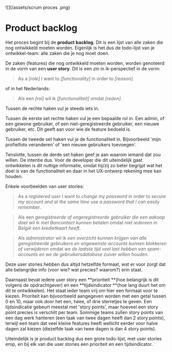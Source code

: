 ![](/assets/scrum proces .png)

# Product backlog

Het proces begint bij de **product backlog**. Dit is een lijst van alle zaken die nog ontwikkeld moeten worden. Eigenlijk is het dus de todo-lijst van je ontwikkel-team: alle zaken die je nog moet doen.

De zaken (features) die nog ontwikkeld moeten worden, worden genoteerd in de vorm van een **user story**. Dit is een zin in ik-perspectief in de vorm:

> As a *[role]* I want to *[functionality]* in order to *[reason]*.

of in het Nederlands:

> Als een *[rol]* wil ik *[functionaliteit]* omdat *[reden]*.

Tussen de rechte haken vul je steeds iets in.

Tussen de eerste set rechte haken vul je een bepaalde rol in. Een admin, of een gewone gebruiker, of een niet-geregistreerde gebruiker, een nieuwe gebruiker, etc. Dit geeft aan voor wie de feature bedoeld is.

Tussen de tweede set haken vul je de functionaliteit in. Bijvoorbeeld 'mijn profielfoto veranderen' of 'een nieuwe gebruikers toevoegen'.

Tenslotte, tussen de derde set haken geef je aan waarom iemand dat zou willen. De intentie dus. Voor de developer die dit uiteindelijk gaat ontwikkelen is dit nuttige informatie, omdat hij/zij zo beter begrijpt wat het doel is van de functionaliteit en daar in het UX-ontwerp rekening mee kan houden.

Enkele voorbeelden van user stories:

> As a *registered user* I want to *change my password* in order to *secure my account and at the same time use a password that I can easily remember*.

> Als een *geregistreerde of ongeregistreerde gebruiker die een aakoop doet* wil ik *met Bancontact kunnen betalen* omdat *niet iedereen in België een kredietkaart heeft*.

> Als *administrator* wil ik *een overzicht kunnen krijgen van alle geregistreerde gebruikers en ongewenste accounts kunnen blokkeren of verwijderen* omdat *we de laatste tijd veel last hebben van spam-accounts en we de gebruikersdatabase zuiver willen houden*.

Deze user stories hebben dus altijd hetzelfde formaat, wat er voor zorgt dat alle belangrijke info (voor wie? wat precies? waarom?) erin staat.

Daarnaast bevat iedere user story een **prioriteit **(hoe belangrijk is dit volgens de opdrachtgever) en een **tijdsindicator **(hoe lang duurt het om dit te ontwikkelen). Het staat ieder team vrij om hier een formaat voor te kiezen. Prioriteit kan bijvoorbeeld aangegeven worden met een getal tussen 0 en 10, maar ook door het een, twee, of drie sterretjes te geven. Een tijdsindicatie gebeurt meestal met 'story points', maar hoeveel een story point precies is verschilt per team. Sommige teams zullen story points van een dag werk hanteren (een taak van twee dagen heeft dan 2 story points), terwijl een team dat veel kleine features heeft wellicht eerder voor halve dagen zal kiezen (diezelfde taak van twee dagen is dan 4 story points).

Uiteindelijk is je product backlog dus een grote todo-lijst, met user stories erop, en bij elk van die user stories een prioriteit en een tijdsindicator.

